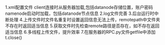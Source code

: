 1.xml配置文件 client连接时从服务器加载,包括datanode存储位置，账户密码 namenode启动时加载，包括datanode节点信息
2.log文件完善
3.后台运行时中断处理
4.上传文件时文件名重复时设置返回信息无法上传，remotepath中文件夹不存在时返回适当信息
5.获取文件时先检查remote路径是否存在，如不存在返回适当信息
6.多线程上传文件，提升效率
7.在服务器的RPC.py文件getfile中添加t.close()